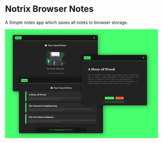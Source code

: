 # Notrix Browser Notes
A Simple notes app which saves all notes to browser storage. 

<center>
<img src="/screenshot.png"/>
</center>
